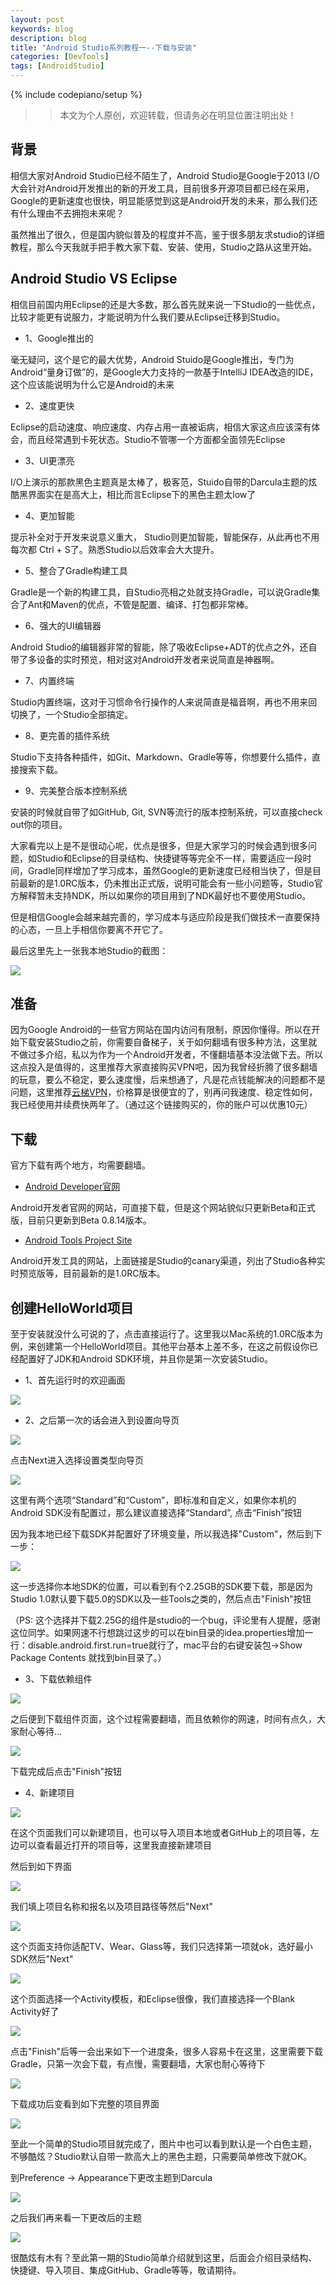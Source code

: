 ```yaml
---
layout: post
keywords: blog
description: blog
title: "Android Studio系列教程一--下载与安装"
categories: [DevTools]
tags: [AndroidStudio]
---
```

{% include codepiano/setup %}

>> 本文为个人原创，欢迎转载，但请务必在明显位置注明出处！

## 背景

相信大家对Android Studio已经不陌生了，Android Studio是Google于2013 I/O大会针对Android开发推出的新的开发工具，目前很多开源项目都已经在采用，Google的更新速度也很快，明显能感觉到这是Android开发的未来，那么我们还有什么理由不去拥抱未来呢？

虽然推出了很久，但是国内貌似普及的程度并不高，鉴于很多朋友求studio的详细教程，那么今天我就手把手教大家下载、安装、使用，Studio之路从这里开始。

## Android Studio VS Eclipse

相信目前国内用Eclipse的还是大多数，那么首先就来说一下Studio的一些优点，比较才能更有说服力，才能说明为什么我们要从Eclipse迁移到Studio。

* 1、Google推出的

毫无疑问，这个是它的最大优势，Android Stuido是Google推出，专门为Android“量身订做”的，是Google大力支持的一款基于IntelliJ IDEA改造的IDE，这个应该能说明为什么它是Android的未来

* 2、速度更快

Eclipse的启动速度、响应速度、内存占用一直被诟病，相信大家这点应该深有体会，而且经常遇到卡死状态。Studio不管哪一个方面都全面领先Eclipse

* 3、UI更漂亮

I/O上演示的那款黑色主题真是太棒了，极客范，Stuido自带的Darcula主题的炫酷黑界面实在是高大上，相比而言Eclipse下的黑色主题太low了

* 4、更加智能

提示补全对于开发来说意义重大， Studio则更加智能，智能保存，从此再也不用每次都 Ctrl + S了。熟悉Studio以后效率会大大提升。

* 5、整合了Gradle构建工具

Gradle是一个新的构建工具，自Studio亮相之处就支持Gradle，可以说Gradle集合了Ant和Maven的优点，不管是配置、编译、打包都非常棒。

* 6、强大的UI编辑器

Android Studio的编辑器非常的智能，除了吸收Eclipse+ADT的优点之外，还自带了多设备的实时预览，相对这对Android开发者来说简直是神器啊。

* 7、内置终端

Studio内置终端，这对于习惯命令行操作的人来说简直是福音啊，再也不用来回切换了，一个Studio全部搞定。

* 8、更完善的插件系统

Studio下支持各种插件，如Git、Markdown、Gradle等等，你想要什么插件，直接搜索下载。

* 9、完美整合版本控制系统

安装的时候就自带了如GitHub, Git, SVN等流行的版本控制系统，可以直接check out你的项目。

大家看完以上是不是很动心呢，优点是很多，但是大家学习的时候会遇到很多问题，如Studio和Eclipse的目录结构、快捷键等等完全不一样，需要适应一段时间，Gradle同样增加了学习成本，虽然Google的更新速度已经相当快了，但是目前最新的是1.0RC版本，仍未推出正式版，说明可能会有一些小问题等，Studio官方解释暂未支持NDK，所以如果你的项目用到了NDK最好也不要使用Studio。

但是相信Google会越来越完善的，学习成本与适应阶段是我们做技术一直要保持的心态，一旦上手相信你要离不开它了。

最后这里先上一张我本地Studio的截图：

<img src="/image/studio_preview.png" />

## 准备

因为Google Android的一些官方网站在国内访问有限制，原因你懂得。所以在开始下载安装Studio之前，你需要自备梯子，关于如何翻墙有很多种方法，这里就不做过多介绍，私以为作为一个Android开发者，不懂翻墙基本没法做下去。所以这点投入是值得的，这里推荐大家直接购买VPN吧，因为我曾经折腾了很多翻墙的玩意，要么不稳定，要么速度慢，后来想通了，凡是花点钱能解决的问题都不是问题，这里推荐[云梯VPN](https://www.ytvpn.com/?r=a9b90a505050781a)，价格算是很便宜的了，别再问我速度、稳定性如何，我已经使用并续费快两年了。（通过这个链接购买的，你的账户可以优惠10元）

## 下载

官方下载有两个地方，均需要翻墙。

* [Android Developer官网](http://developer.android.com/sdk/installing/studio.html)

Android开发者官网的网站，可直接下载，但是这个网站貌似只更新Beta和正式版，目前只更新到Beta 0.8.14版本。

* [Android Tools Project Site](http://tools.android.com/download/studio/canary)

Android开发工具的网站，上面链接是Studio的canary渠道，列出了Studio各种实时预览版等，目前最新的是1.0RC版本。

## 创建HelloWorld项目

至于安装就没什么可说的了，点击直接运行了。这里我以Mac系统的1.0RC版本为例，来创建第一个HelloWorld项目。其他平台基本上差不多，在这之前假设你已经配置好了JDK和Android SDK环境，并且你是第一次安装Studio。

* 1、首先运行时的欢迎画面

<img src="/image/studio_splash.png" />


* 2、之后第一次的话会进入到设置向导页


<img src="/image/studio_wizard1.png" />


点击Next进入选择设置类型向导页


<img src="/image/studio_wizard2.png" />


这里有两个选项“Standard”和“Custom”，即标准和自定义，如果你本机的Android SDK没有配置过，那么建议直接选择“Standard”, 点击“Finish”按钮

因为我本地已经下载SDK并配置好了环境变量，所以我选择"Custom"，然后到下一步：


<img src="/image/studio_wizard3.png" />


这一步选择你本地SDK的位置，可以看到有个2.25GB的SDK要下载，那是因为Studio 1.0默认要下载5.0的SDK以及一些Tools之类的，然后点击"Finish"按钮

（PS: 这个选择并下载2.25G的组件是studio的一个bug，评论里有人提醒，感谢这位同学。如果网速不行想跳过这步的可以在bin目录的idea.properties增加一行：disable.android.first.run=true就行了，mac平台的右键安装包->Show Package Contents 就找到bin目录了。）

* 3、下载依赖组件

<img src="/image/studio_wizard4.png" />

之后便到下载组件页面，这个过程需要翻墙，而且依赖你的网速，时间有点久，大家耐心等待...

<img src="/image/studio_wizard5.png" />

下载完成后点击"Finish"按钮

* 4、新建项目

<img src="/image/studio_wizard6.png" />

在这个页面我们可以新建项目，也可以导入项目本地或者GitHub上的项目等，左边可以查看最近打开的项目等，这里我直接新建项目

然后到如下界面

<img src="/image/studio_wizard7.png" />

我们填上项目名称和报名以及项目路径等然后"Next"

<img src="/image/studio_wizard8.png" />

这个页面支持你适配TV、Wear、Glass等，我们只选择第一项就ok，选好最小SDK然后"Next"

<img src="/image/studio_wizard9.png" />

这个页面选择一个Activity模板，和Eclipse很像，我们直接选择一个Blank Activity好了

<img src="/image/studio_wizard10.png" />

点击"Finish"后等一会出来如下一个进度条，很多人容易卡在这里，这里需要下载Gradle，只第一次会下载，有点慢，需要翻墙，大家也耐心等待下

<img src="/image/studio_wizard11.png" />

下载成功后变看到如下完整的项目界面

<img src="/image/setup.png" />

至此一个简单的Studio项目就完成了，图片中也可以看到默认是一个白色主题，不够酷炫？Studio默认自带一款高大上的黑色主题，只需要简单修改下就OK。

到Preference -> Appearance下更改主题到Darcula

<img src="/image/studio_theme.png" />

之后我们再来看一下更改后的主题

<img src="/image/setup2.png" />

很酷炫有木有？至此第一期的Studio简单介绍就到这里，后面会介绍目录结构、快捷键、导入项目、集成GitHub、Gradle等等，敬请期待。

